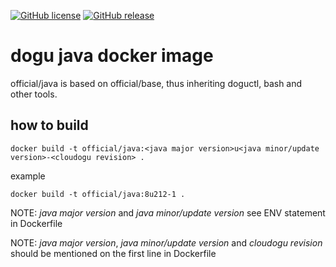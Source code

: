 [![GitHub license](https://img.shields.io/github/license/cloudogu/java.svg)](https://github.com/cloudogu/java/blob/master/LICENSE)
[![GitHub release](https://img.shields.io/github/release/cloudogu/java.svg)](https://github.com/cloudogu/java/releases)

# dogu java docker image

official/java is based on official/base, thus inheriting doguctl, bash and other tools.

## how to build

    docker build -t official/java:<java major version>u<java minor/update version>-<cloudogu revision> .

example

    docker build -t official/java:8u212-1 .


NOTE: _java major version_ and _java minor/update version_ see ENV statement in Dockerfile

NOTE: _java major version_, _java minor/update version_ and _cloudogu revision_ should be mentioned on the first line in Dockerfile

